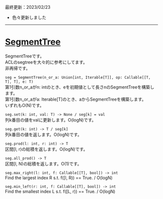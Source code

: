 最終更新：2023/02/23  

- 色々更新しました  

_____
# [SegmentTree](https://github.com/titanium-22/Library/blob/main/DataStructures/SegmentTree/SegmentTree.py)
SegmentTreeです。  
ACLのsegtreeを大々的に参考にしてます。  
非再帰です。

```seg = SegmentTree(n_or_a: Union[int, Iterable[T]], op: Callable[[T, T], T], e: T)```  
第1引数n_or_aがn: intのとき、eを初期値として長さnのSegmentTreeを構築します。  
第1引数n_or_aがa: Iterable[T]のとき、aからSegmentTreeを構築します。  
いずれもO(N)です。

```seg.set(k: int, val: T) -> None / seg[k] = val```  
列k番目の値をvalに更新します。O(logN)です。

```seg.get(k: int) -> T / seg[k]```  
列k番目の値を返します。O(logN)です。

```seg.prod(l: int, r: int) -> T```  
区間[l, r)の総積を返します。O(logN)です。

```seg.all_prod() -> T```  
区間[l, N)の総積を返します。O(1)です。

```seg.max_right(l: int, f: Callable[[T], bool]) -> int```  
Find the largest index R s.t. f([l, R)) == True. / O(logN)

```seg.min_left(r: int, f: Callable[[T], bool]) -> int```  
Find the smallest index L s.t. f([L, r)) == True. / O(logN)

